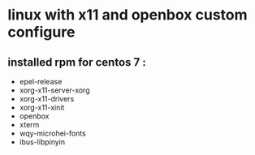 # linux with x11 and openbox custom configure

## installed rpm for centos 7 :

* epel-release
* xorg-x11-server-xorg
* xorg-x11-drivers
* xorg-x11-xinit
* openbox
* xterm
* wqy-microhei-fonts
* ibus-libpinyin
